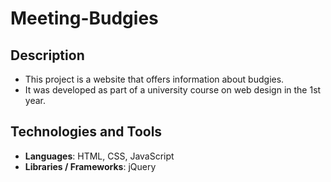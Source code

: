 # Meeting-Budgies

## Description
- This project is a website that offers information about budgies.
- It was developed as part of a university course on web design in the 1st year.

## Technologies and Tools
- **Languages**: HTML, CSS, JavaScript
- **Libraries / Frameworks**: jQuery
